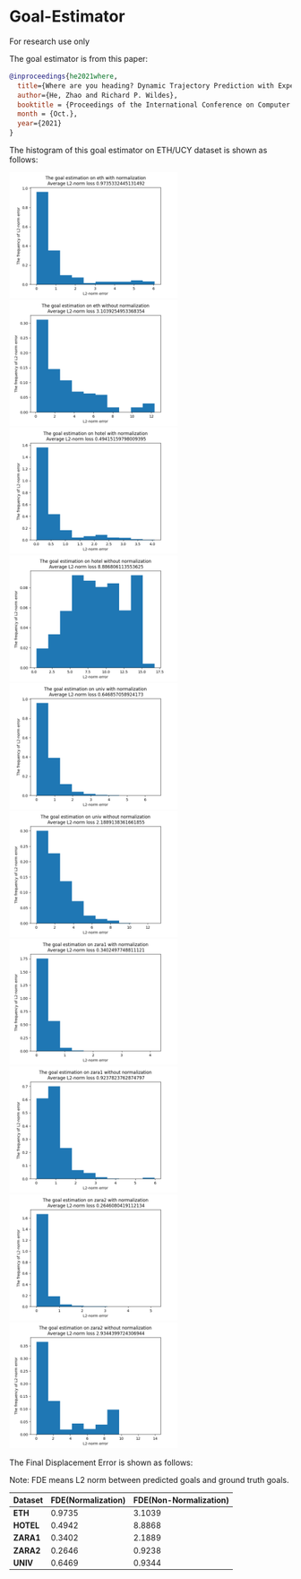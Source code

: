 # Goal-Estimator
For research use only

The goal estimator is from this paper:
```bibtex
@inproceedings{he2021where,
  title={Where are you heading? Dynamic Trajectory Prediction with Expert Goal Examples},
  author={He, Zhao and Richard P. Wildes},
  booktitle = {Proceedings of the International Conference on Computer Vision (ICCV)},
  month = {Oct.},
  year={2021}
}
```
The histogram of this goal estimator on ETH/UCY dataset is shown as follows:

<img src="goal_estimated_result/ETH_UCY (Normalized)/goal_estimated_histogram_eth.png" style="display: inline; border-width: 0px;" width=300px></img>
<img src="goal_estimated_result/ETH_UCY (Non_Normalized)/goal_estimated_histogram_eth.png" style="display: inline; border-width: 0px;" width=300px></img>
<img src="goal_estimated_result/ETH_UCY (Normalized)/goal_estimated_histogram_hotel.png" style="display: inline; border-width: 0px;" width=300px></img>
<img src="goal_estimated_result/ETH_UCY (Non_Normalized)/goal_estimated_histogram_hotel.png" style="display: inline; border-width: 0px;" width=300px></img>
<img src="goal_estimated_result/ETH_UCY (Normalized)/goal_estimated_histogram_univ.png" style="display: inline; border-width: 0px;" width=300px></img>
<img src="goal_estimated_result/ETH_UCY (Non_Normalized)/goal_estimated_histogram_univ.png" style="display: inline; border-width: 0px;" width=300px></img>
<img src="goal_estimated_result/ETH_UCY (Normalized)/goal_estimated_histogram_zara1.png" style="display: inline; border-width: 0px;" width=300px></img>
<img src="goal_estimated_result/ETH_UCY (Non_Normalized)/goal_estimated_histogram_zara1.png" style="display: inline; border-width: 0px;" width=300px></img>
<img src="goal_estimated_result/ETH_UCY (Normalized)/goal_estimated_histogram_zara2.png" style="display: inline; border-width: 0px;" width=300px></img>
<img src="goal_estimated_result/ETH_UCY (Non_Normalized)/goal_estimated_histogram_zara2.png" style="display: inline; border-width: 0px;" width=300px></img>


The Final Displacement Error is shown as follows:

Note: FDE means L2 norm between predicted goals and ground truth goals.

| **Dataset**                           | **FDE(Normalization)** | **FDE(Non-Normalization)**  |
| --------------------------------- | --------- |-----------------|
| **ETH**                     | 0.9735   |3.1039|
| **HOTEL**                     | 0.4942   |8.8868|
| **ZARA1**                     | 0.3402   |2.1889|
| **ZARA2**                     |  0.2646  |0.9238|
| **UNIV**                     | 0.6469   |0.9344|
